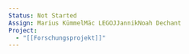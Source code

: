 ```yaml
---
Status: Not Started
Assign: Marius KümmelMäc LEGOJJannikNoah Dechant
Project:
  - "[[Forschungsprojekt]]"
---
```

